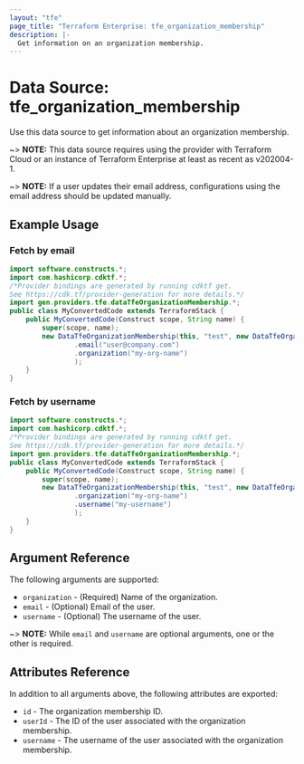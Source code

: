 ```yaml
---
layout: "tfe"
page_title: "Terraform Enterprise: tfe_organization_membership"
description: |-
  Get information on an organization membership.
---
```


# Data Source: tfe_organization_membership

Use this data source to get information about an organization membership.

~> **NOTE:** This data source requires using the provider with Terraform Cloud or
an instance of Terraform Enterprise at least as recent as v202004-1.

~> **NOTE:** If a user updates their email address, configurations using the email address should
be updated manually.

## Example Usage

### Fetch by email

```java
import software.constructs.*;
import com.hashicorp.cdktf.*;
/*Provider bindings are generated by running cdktf get.
See https://cdk.tf/provider-generation for more details.*/
import gen.providers.tfe.dataTfeOrganizationMembership.*;
public class MyConvertedCode extends TerraformStack {
    public MyConvertedCode(Construct scope, String name) {
        super(scope, name);
        new DataTfeOrganizationMembership(this, "test", new DataTfeOrganizationMembershipConfig()
                .email("user@company.com")
                .organization("my-org-name")
                );
    }
}
```

### Fetch by username

```java
import software.constructs.*;
import com.hashicorp.cdktf.*;
/*Provider bindings are generated by running cdktf get.
See https://cdk.tf/provider-generation for more details.*/
import gen.providers.tfe.dataTfeOrganizationMembership.*;
public class MyConvertedCode extends TerraformStack {
    public MyConvertedCode(Construct scope, String name) {
        super(scope, name);
        new DataTfeOrganizationMembership(this, "test", new DataTfeOrganizationMembershipConfig()
                .organization("my-org-name")
                .username("my-username")
                );
    }
}
```

## Argument Reference

The following arguments are supported:

* `organization` - (Required) Name of the organization.
* `email` - (Optional) Email of the user.
* `username` - (Optional) The username of the user.

~> **NOTE:** While `email` and `username` are optional arguments, one or the other is required.

## Attributes Reference

In addition to all arguments above, the following attributes are exported:

* `id` - The organization membership ID.
* `userId` - The ID of the user associated with the organization membership.
* `username` - The username of the user associated with the organization membership.

<!-- cache-key: cdktf-0.17.0-pre.15 input-4a14b3c66d2d0654b6af772796f3c1bdf8871760782092fd770887fd1a21bb84 -->